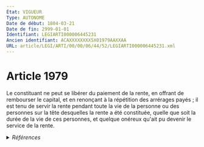 ```yaml
---
État: VIGUEUR
Type: AUTONOME
Date de début: 1804-03-21
Date de fin: 2999-01-01
Identifiant: LEGIARTI000006445231
Ancien identifiant: ACAXXXXXXXX5X01979AAXXAA
URL: article/LEGI/ARTI/00/00/06/44/52/LEGIARTI000006445231.xml
---
```


<h1>Article 1979</h1>

Le constituant ne peut se libérer du paiement de la rente, en offrant de
rembourser le capital, et en renonçant à la répétition des arrérages payés ; il
est tenu de servir la rente pendant toute la vie de la personne ou des personnes
sur la tête desquelles la rente a été constituée, quelle que soit la durée de la
vie de ces personnes, et quelque onéreux qu'ait pu devenir le service de la
rente.


<details>
  <summary><em>Références</em></summary>

  <h2>Références faites par l'article</h2>
  
  <ul>
    <li>
      CODIFICATION source Loi 1804-03-10
    </li>
    <li>
      CREATION source Loi 1804-03-10 promulguée le 20 mars 1804
    </li>
  </ul>
</details>
